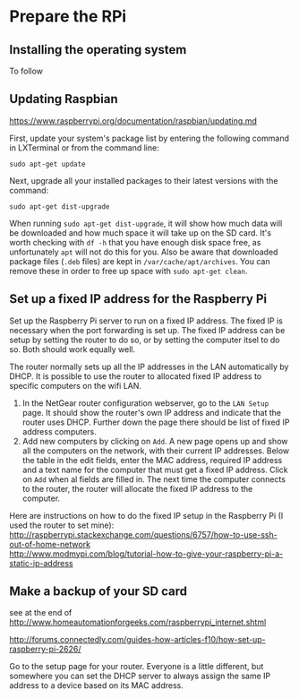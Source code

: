 
# Prepare the RPi


## Installing the operating system

To follow

## Updating Raspbian
https://www.raspberrypi.org/documentation/raspbian/updating.md

First, update your system's package list by entering the following command in LXTerminal or from the command line:

	sudo apt-get update

Next, upgrade all your installed packages to their latest versions with the command:

	sudo apt-get dist-upgrade

When running `sudo apt-get dist-upgrade`, it will show how much data will be downloaded and how much space it will take up on the SD card. It's worth checking with `df -h` that you have enough disk space free, as unfortunately `apt` will not do this for you. Also be aware that downloaded package files (`.deb` files) are kept in `/var/cache/apt/archives`. You can remove these in order to free up space with `sudo apt-get clean`.



## Set up a fixed IP address for the Raspberry Pi

Set up the Raspberry Pi server to run on a fixed IP address. The fixed IP is necessary when the port forwarding is set up.  The fixed IP address can be setup by setting the router to do so, or by setting the computer itsel to do so.  Both should work equally well.

The router normally sets up all the IP addresses in the LAN automatically by DHCP.  It is possible to use the router to allocated fixed IP address to specific computers on the wifi LAN.

1.  In the NetGear router configuration webserver, go to the `LAN Setup` page. It should show the router's own IP address and indicate that the router uses DHCP. Further down the page there should be list of fixed IP address computers. 
2.  Add new computers by clicking on `Add`.  A new page opens up and show all the computers on the network, with their current IP addresses. Below the table in the edit fields, enter the MAC address, required IP address and a text name for the computer that must get a fixed IP address. Click on `Add` when al fields are filled in.  The next time the computer connects to the router, the router will allocate the fixed IP address to the computer.


Here are instructions on how to do the fixed IP setup in the Raspberry Pi (I used the router to set mine):  
http://raspberrypi.stackexchange.com/questions/6757/how-to-use-ssh-out-of-home-network  
http://www.modmypi.com/blog/tutorial-how-to-give-your-raspberry-pi-a-static-ip-address  

## Make a backup of your SD card

see at the end of 
<http://www.homeautomationforgeeks.com/raspberrypi_internet.shtml>


<http://forums.connectedly.com/guides-how-articles-f10/how-set-up-raspberry-pi-2626/>

Go to the setup page for your router. Everyone is a little different, but somewhere you can set the DHCP server to always assign the same IP address to a device based on its MAC address. 

